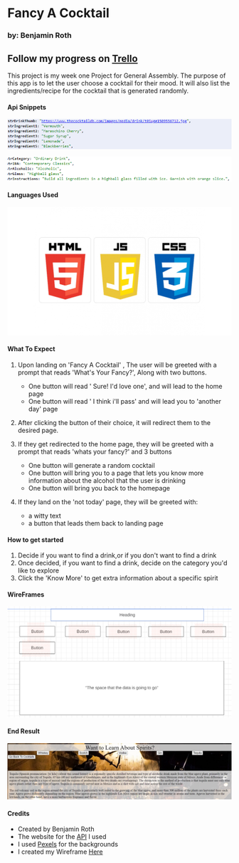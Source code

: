 # Fancy A Cocktail
### by: Benjamin Roth
Follow my progress on [Trello](https://trello.com/b/NGPGvRZF/fancy-a-cocktail)
--- 
This project is my week one Project for General Assembly. The purpose of this app is to let the user choose a cocktail for their mood. 
It will also list the ingredients/recipe for the cocktail that is generated randomly.


#### Api Snippets

![](images/codeSnippet1.png)


![](images/codeSnippet2.png)

 #### Languages Used

![](images/LangLogo.jpg)

#### What To Expect 
1. Upon landing on 'Fancy A Cocktail' , The user will be greeted with a prompt that reads 
'What's Your Fancy?', Along with two buttons. 
    * One button will read ' Sure! I'd love one', and will lead to the home page
    * One button will read ' I think i'll pass' and will lead you to 'another day' page
2. After clicking the button of their choice, it will redirect them to the desired page.
3. If they get redirected to the home page, they will be greeted with a prompt that reads 'whats your fancy?' and 3 buttons
    * One button will generate a random cocktail
    * One button will bring you to a page that lets you know more information about the alcohol that the user is drinking
    * One button will bring you back to the homepage
        
3. If they land on the 'not today' page, they will be greeted with:
    * a witty text
    * a button that leads them back to landing page
    

####  How to get started
1. Decide if you want to find a drink,or if you don't want to find a drink
2. Once decided, if you want to find a drink, decide on the category you'd like to explore
3. Click the 'Know More' to get extra information about a specific spirit 

#### WireFrames

![](images/knowMoreWireFrame.Png)

#### End Result
![](images/knowMore.jpeg)

#### Credits
* Created by Benjamin Roth
* The website for the [API](https://www.thecocktaildb.com/api.php) I used
* I used [Pexels](https://www.pexels.com/) for the backgrounds
* I created my Wireframe [Here](https://wireframe.cc/pro/edit/384744)
